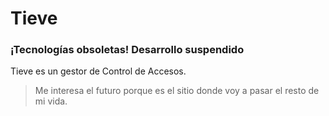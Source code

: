 # Tieve

### ¡Tecnologías obsoletas! Desarrollo suspendido

Tieve es un gestor de Control de Accesos.

> Me interesa el futuro porque es el sitio donde voy a pasar el resto de mi vida.
